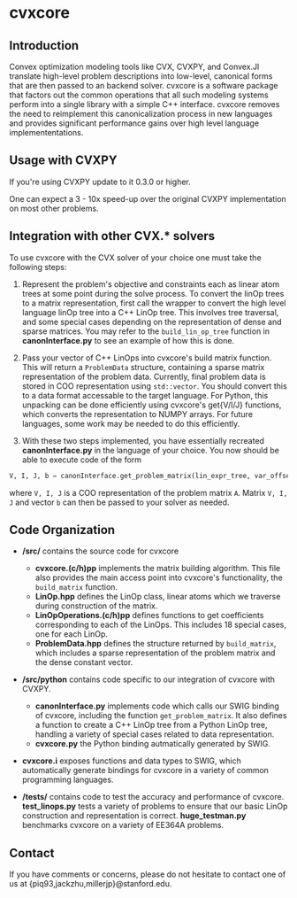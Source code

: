 # cvxcore

## Introduction
Convex optimization modeling tools like CVX, CVXPY, and Convex.Jl translate high-level problem descriptions into low-level, canonical forms that are then passed to an backend solver. cvxcore is a software package that factors out the common operations that all such modeling systems perform into a single library with a simple C++ interface. cvxcore removes the need to reimplement this canonicalization process in new languages and provides significant performance gains over high level language implemententations.


## Usage with CVXPY
If you're using CVXPY update to it 0.3.0 or higher.

One can expect a 3 - 10x  speed-up over the original CVXPY implementation on most other problems.

<!-- ## Installation -->
<!-- cvxcore supports both Python 2 and Python 3. -->

<!-- 1. Install ``numpy`` with ``pip`` from the command-line. -->

<!-- ``` -->
<!-- pip install numpy -->
<!-- ``` -->

<!-- 2. Install ``cvxcore`` with ``pip`` from the command-line. -->

<!-- ``` -->
<!-- pip install cvxcore -->
<!-- ``` -->

<!-- Note: If you're installing cvxcore on Windows, a nonstandard system, or wish to build cvxcore directly from source, you need to install ```swig.``` We are currently working to remove this dependency. -->

<!-- On Linux, -->

<!-- ``` -->
<!-- sudo apt-get install swig -->
<!-- ``` -->

<!-- On Mac OSX, using homebrew, -->

<!-- ``` -->
<!-- brew install swig -->
<!-- ``` -->


## Integration with other CVX.* solvers
To use cvxcore with the CVX solver of your choice one must take the following steps:

1. Represent the problem's objective and constraints each as linear atom trees at some point during the solve process. To convert the linOp trees to a matrix representation, first call the wrapper to convert the high level language linOp tree into a C++ LinOp tree. This involves tree traversal, and some special cases depending on the representation of dense and sparse matrices. You may refer to the ```build_lin_op_tree``` function in **canonInterface.py** to see an example of how this is done.

2. Pass your vector of C++ LinOps into cvxcore's build matrix function. This will return a ```ProblemData``` structure, containing a sparse matrix representation of the problem data. Currently, final problem data is stored in COO representation using ```std::vector```. You should convert this to a data format accessable to the target language. For Python, this unpacking can be done efficiently using cvxcore's get{V/I/J} functions, which converts the representation to NUMPY arrays. For future languages, some work may be needed to do this efficiently.

3. With these two steps implemented, you have essentially recreated **canonInterface.py** in the language of your choice. You now should be able to execute code of the form

```python
V, I, J, b = canonInterface.get_problem_matrix(lin_expr_tree, var_offset_map)
```
where ```V, I, J``` is a COO representation of the problem matrix ```A```. Matrix ```V, I, J``` and vector ```b``` can then be passed to your solver as needed.

## Code Organization
- **/src/** contains the source code for cvxcore
	- **cvxcore.(c/h)pp** implements the matrix building algorithm. This file also provides the main access point into cvxcore's functionality, the ```build_matrix``` function.
	-  **LinOp.hpp** defines the LinOp class, linear atoms which we traverse during construction of the matrix.
	- **LinOpOperations.(c/h)pp** defines functions to get coefficients corresponding to each of the LinOps. This includes 18 special cases, one for each LinOp.
    - **ProblemData.hpp** defines the structure returned by ```build_matrix```, which includes a sparse representation of the problem matrix and the dense constant vector.

- **/src/python** contains code specific to our integration of cvxcore with CVXPY.
	- **canonInterface.py** implements code which calls our SWIG binding of cvxcore, including the function ```get_problem_matrix```. It also defines a function to create a C++ LinOp tree from a Python LinOp tree, handling a variety of special cases related to data representation.
    - **cvxcore.py** the Python binding autmatically generated by SWIG.

 - **cvxcore.i** exposes functions and data types to SWIG, which automatically generate bindings for cvxcore in a variety of common programming languages.

- **/tests/** contains code to test the accuracy and performance of cvxcore. **test_linops.py** tests a variety of problems to ensure that our basic LinOp construction and representation is correct. **huge_testman.py** benchmarks cvxcore on a variety of EE364A problems.



## Contact
If you have comments or concerns, please do not hesitate to contact one of us at  {piq93,jackzhu,millerjp}@stanford.edu.
